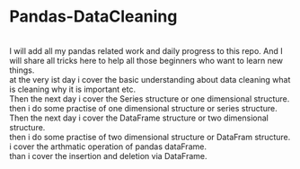 # Pandas-DataCleaning
<br>
I will add all my pandas related work and daily progress to this repo. And I will share all tricks here to help all those beginners who want to learn new things.
<br>
at the very ist day i cover the basic understanding about data cleaning what is cleaning why it is important etc.
<br>
Then the next day i cover the Series structure or one dimensional structure.
<br>
then i do some practise of one dimensional structure or series structure.
<br>
Then the next day i cover the DataFrame structure or two dimensional structure.
<br>
then i do some practise of two dimensional structure or DataFram structure.
<br>
i cover the arthmatic operation of pandas dataFrame.
<br>
than i cover the insertion and deletion via DataFrame.
<br>

